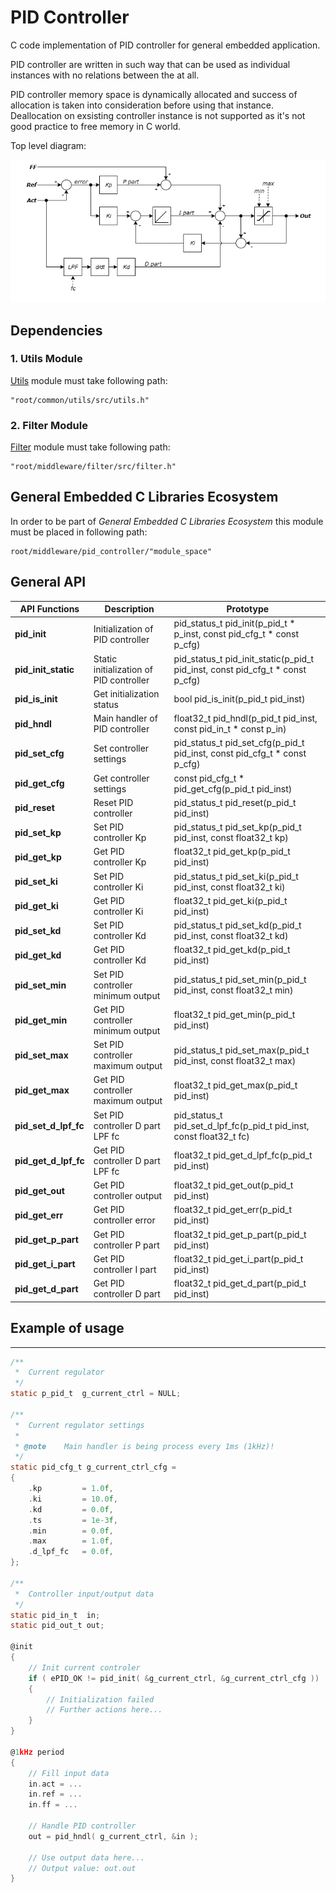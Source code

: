 # PID Controller
C code implementation of PID controller for general embedded application. 

PID controller are written in such way that can be used as individual instances with no relations between the at all.

PID controller memory space is dynamically allocated and success of allocation is taken into consideration before using that instance. Deallocation on exsisting controller instance is not supported as it's not good practice to free memory in C world.

Top level diagram:

![](doc/pid_controller_V1_0_0_diagram.png)


## **Dependencies**

### **1. Utils Module**
[Utils](https://github.com/GeneralEmbeddedCLibraries/utils) module must take following path:
```
"root/common/utils/src/utils.h"
```

### **2. Filter Module**
[Filter](https://github.com/GeneralEmbeddedCLibraries/filter) module must take following path:
```
"root/middleware/filter/src/filter.h"
```

## **General Embedded C Libraries Ecosystem**
In order to be part of *General Embedded C Libraries Ecosystem* this module must be placed in following path: 
```
root/middleware/pid_controller/"module_space"
```

## **General API**

| API Functions | Description | Prototype |
| --- | ----------- | ----- |
| **pid_init**              | Initialization of PID controller          | pid_status_t pid_init(p_pid_t * p_inst, const pid_cfg_t * const p_cfg) |
| **pid_init_static**       | Static initialization of PID controller   | pid_status_t pid_init_static(p_pid_t pid_inst, const pid_cfg_t * const p_cfg) |
| **pid_is_init**           | Get initialization status                 | bool pid_is_init(p_pid_t pid_inst) |
| **pid_hndl**              | Main handler of PID controller            | float32_t pid_hndl(p_pid_t pid_inst, const pid_in_t * const p_in) |
| **pid_set_cfg**           | Set controller settings                   | pid_status_t pid_set_cfg(p_pid_t pid_inst, const pid_cfg_t * const p_cfg) |
| **pid_get_cfg**           | Get controller settings                   | const pid_cfg_t * pid_get_cfg(p_pid_t pid_inst) |
| **pid_reset**             | Reset PID controller                      | pid_status_t pid_reset(p_pid_t pid_inst) |
| **pid_set_kp**            | Set PID controller Kp                     | pid_status_t pid_set_kp(p_pid_t pid_inst, const float32_t kp) |
| **pid_get_kp**            | Get PID controller Kp                     | float32_t pid_get_kp(p_pid_t pid_inst) |
| **pid_set_ki**            | Set PID controller Ki                     | pid_status_t pid_set_ki(p_pid_t pid_inst, const float32_t ki) |
| **pid_get_ki**            | Get PID controller Ki                     | float32_t pid_get_ki(p_pid_t pid_inst) |
| **pid_set_kd**            | Set PID controller Kd                     | pid_status_t pid_set_kd(p_pid_t pid_inst, const float32_t kd) |
| **pid_get_kd**            | Get PID controller Kd                     | float32_t pid_get_kd(p_pid_t pid_inst) |
| **pid_set_min**           | Set PID controller minimum output         | pid_status_t pid_set_min(p_pid_t pid_inst, const float32_t min) |
| **pid_get_min**           | Get PID controller minimum output         | float32_t pid_get_min(p_pid_t pid_inst) |
| **pid_set_max**           | Set PID controller maximum output         | pid_status_t pid_set_max(p_pid_t pid_inst, const float32_t max) |
| **pid_get_max**           | Get PID controller maximum output         | float32_t pid_get_max(p_pid_t pid_inst) |
| **pid_set_d_lpf_fc**      | Set PID controller D part LPF fc          | pid_status_t pid_set_d_lpf_fc(p_pid_t pid_inst, const float32_t fc) |
| **pid_get_d_lpf_fc**      | Get PID controller D part LPF fc          | float32_t pid_get_d_lpf_fc(p_pid_t pid_inst) |
| **pid_get_out**           | Get PID controller output                 | float32_t pid_get_out(p_pid_t pid_inst) |
| **pid_get_err**           | Get PID controller error                  | float32_t pid_get_err(p_pid_t pid_inst) |
| **pid_get_p_part**        | Get PID controller P part                 | float32_t pid_get_p_part(p_pid_t pid_inst) |
| **pid_get_i_part**        | Get PID controller I part                 | float32_t pid_get_i_part(p_pid_t pid_inst) |
| **pid_get_d_part**        | Get PID controller D part                 | float32_t pid_get_d_part(p_pid_t pid_inst) |


## Example of usage
---

```C
/**
 * 	Current regulator
 */
static p_pid_t 	g_current_ctrl = NULL;

/**
 * 	Current regulator settings
 *  
 * @note    Main handler is being process every 1ms (1kHz)! 
 */
static pid_cfg_t g_current_ctrl_cfg = 
{
    .kp 		= 1.0f,
	.ki 		= 10.0f,
	.kd 		= 0.0f,
	.ts 		= 1e-3f,
	.min 		= 0.0f,
	.max		= 1.0f,
	.d_lpf_fc	= 0.0f,
};

/**
 *  Controller input/output data
 */
static pid_in_t  in;
static pid_out_t out;

@init
{
    // Init current controler
    if ( ePID_OK != pid_init( &g_current_ctrl, &g_current_ctrl_cfg ))
    {
        // Initialization failed
        // Further actions here...
    }
}

@1kHz period
{
    // Fill input data
    in.act = ...
    in.ref = ...
    in.ff = ...

    // Handle PID controller
	out = pid_hndl( g_current_ctrl, &in );

    // Use output data here...
    // Output value: out.out
}

```

